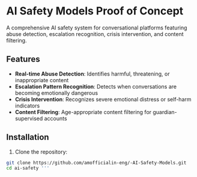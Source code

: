 # AI Safety Models Proof of Concept

A comprehensive AI safety system for conversational platforms featuring abuse detection, escalation recognition, crisis intervention, and content filtering.

## Features

- **Real-time Abuse Detection**: Identifies harmful, threatening, or inappropriate content
- **Escalation Pattern Recognition**: Detects when conversations are becoming emotionally dangerous
- **Crisis Intervention**: Recognizes severe emotional distress or self-harm indicators
- **Content Filtering**: Age-appropriate content filtering for guardian-supervised accounts

## Installation

1. Clone the repository:
```bash
git clone https://github.com/amofficialin-eng/-AI-Safety-Models.git
cd ai-safety '''
